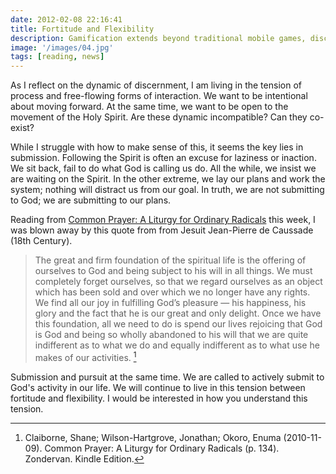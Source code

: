 ```yaml
---
date: 2012-02-08 22:16:41
title: Fortitude and Flexibility
description: Gamification extends beyond traditional mobile games, discovering innovative strategies to incorporate game-like elements into non-gaming apps for enhanced
image: '/images/04.jpg'
tags: [reading, news]
---
```


As I reflect on the dynamic of discernment, I am living in the tension of process and free-flowing forms of interaction. We want to be intentional about moving forward. At the same time, we want to be open to the movement of the Holy Spirit. Are these dynamic incompatible? Can they co-exist?

While I struggle with how to make sense of this, it seems the key lies in submission. Following the Spirit is often an excuse for laziness or inaction. We sit back, fail to do what God is calling us do. All the while, we insist we are waiting on the Spirit. In the other extreme, we lay our plans and work the system; nothing will distract us from our goal. In truth, we are not submitting to God; we are submitting to our plans. 

Reading from [Common Prayer: A Liturgy for Ordinary Radicals](http://www.amazon.com/Common-Prayer-Ordinary-Radicals-ebook/dp/B003V4B574/ref=kinw_dp_ke?ie=UTF8&m;=AG56TWVU5XWC2) this week, I was blown away by this quote from from Jesuit Jean-Pierre de Caussade (18th Century).

>The great and firm foundation of the spiritual life is the offering of ourselves to God and being subject to his will in all things. We must completely forget ourselves, so that we regard ourselves as an object which has been sold and over which we no longer have any rights. We find all our joy in fulfilling God’s pleasure — his happiness, his glory and the fact that he is our great and only delight. Once we have this foundation, all we need to do is spend our lives rejoicing that God is God and being so wholly abandoned to his will that we are quite indifferent as to what we do and equally indifferent as to what use he makes of our activities. [^fn1]

Submission and pursuit at the same time. We are called to actively submit to God's activity in our life. We will continue to live in this tension between fortitude and flexibility. I would be interested in how you understand this tension. 

[^fn1]: Claiborne, Shane; Wilson-Hartgrove, Jonathan; Okoro, Enuma (2010-11-09). Common Prayer: A Liturgy for Ordinary Radicals (p. 134). Zondervan. Kindle Edition.
